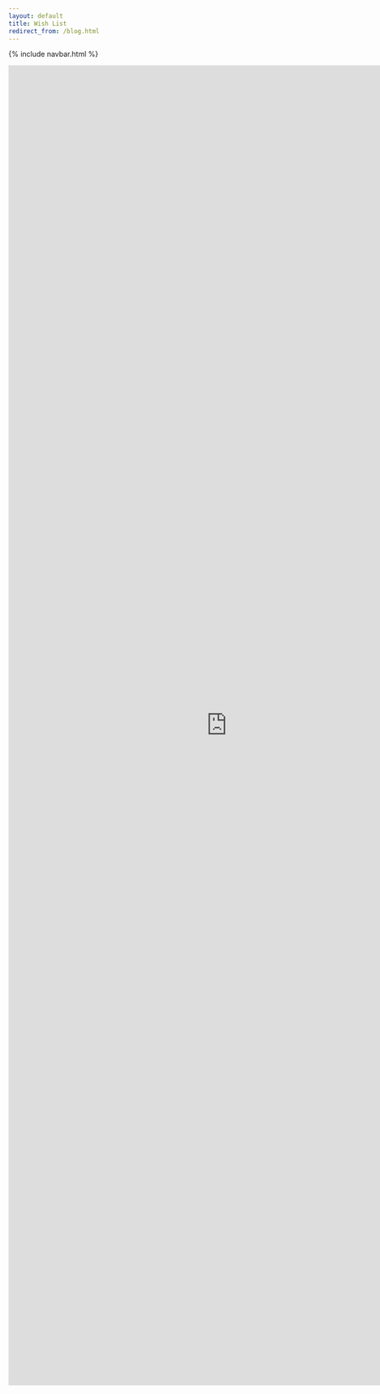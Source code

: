 ```yaml
---
layout: default
title: Wish List
redirect_from: /blog.html
---
```


{% include navbar.html %}

<iframe src="https://docs.google.com/forms/d/e/1FAIpQLSe2K6TQ7anSIVFejq0YR80QE1zc7JNQK0N5lmUirOt2-cym6w/viewform?embedded=true" width="860" height="2600" frameborder="0" marginheight="0" marginwidth="0">Page Loading...</iframe>

